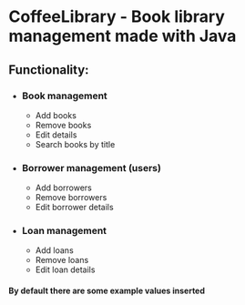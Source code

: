 # CoffeeLibrary - Book library management made with Java

## Functionality:

- ### Book management
    - Add books
    - Remove books
    - Edit details
    - Search books by title

- ### Borrower management (users)
    - Add borrowers
    - Remove borrowers
    - Edit borrower details

- ### Loan management
  - Add loans
  - Remove loans
  - Edit loan details

#### By default there are some example values inserted